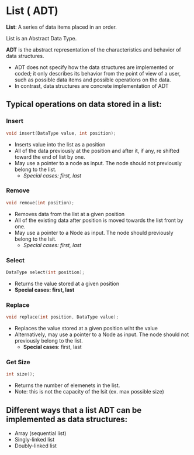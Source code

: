 # List ( ADT)

**List**: A series of data items placed in an order.

List is an Abstract Data Type. 

**ADT** is the abstract representation of the characteristics and behavior of data structures.
- ADT does not specify how the data structures are implemented or coded; it only describes its behavior from the point of view of a user, such as possible data items and possible operations on the data. 
- In contrast, data structures are concrete implementation of ADT

## Typical operations on data stored in a list:
### Insert
```cpp 
void insert(DataType value, int position); 
```
- Inserts value into the list as a position
- All of the data previously at the position and after it, if any, re shifted toward the end of list by one.
- May use a pointer to a node as input. The node should not previously belong to the list.
    - *Special cases: first, last*

### Remove
``` cpp
void remove(int position); 
```
- Removes data from the list at a given position 
- All of the existing data after position is moved towards the list front by one.
- May use a pointer to a Node as input. The node should previously belong to the lsit.
    - *Special cases: first, last*

### Select
```cpp
DataType select(int position); 
```
- Returns the value stored at a given position
- **Special cases: first, last**

### Replace
``` cpp
void replace(int position, DataType value);
``` 
- Replaces the value stored at a given position wiht the value
- Alternatively, may use a pointer to a Node as input. The node should not previously belong to the list.
    - **Special cases**: first, last

### Get Size
```cpp
int size(); 
```
- Returns the number of elemenets in the list. 
- Note: this is not the capacity of the lsit (ex. max possible size)

## Different ways that a list ADT can be implemented as data structures: 
- Array (sequential list)
- Singly-linked list
- Doubly-linked list